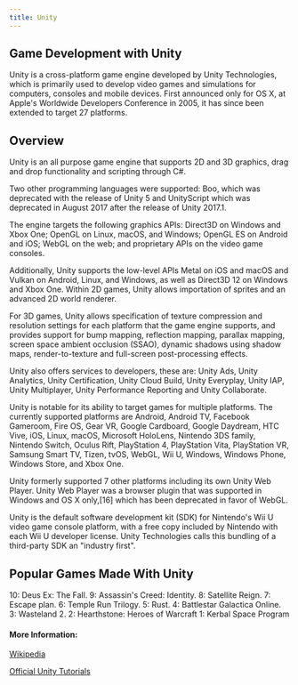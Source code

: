 ```yaml
---
title: Unity
---
```

## Game Development with Unity

Unity is a cross-platform game engine developed by Unity Technologies, which is primarily used to develop video games and simulations for computers, consoles and mobile devices.
First announced only for OS X, at Apple's Worldwide Developers Conference in 2005, it has since been extended to target 27 platforms.

## Overview

Unity is an all purpose game engine that supports 2D and 3D graphics, drag and drop functionality and scripting through C#.

Two other programming languages were supported: Boo, which was deprecated with the release of Unity 5 and UnityScript which was deprecated in August 2017 after the release of Unity 2017.1.

The engine targets the following graphics APIs: Direct3D on Windows and Xbox One; OpenGL on Linux, macOS, and Windows; OpenGL ES on Android and iOS; WebGL on the web; and proprietary APIs on the video game consoles.

Additionally, Unity supports the low-level APIs Metal on iOS and macOS and Vulkan on Android, Linux, and Windows, as well as Direct3D 12 on Windows and Xbox One. Within 2D games, Unity allows importation of sprites and an advanced 2D world renderer.

For 3D games, Unity allows specification of texture compression and resolution settings for each platform that the game engine supports, and provides support for bump mapping, reflection mapping, parallax mapping, screen space ambient occlusion (SSAO), dynamic shadows using shadow maps, render-to-texture and full-screen post-processing effects.

Unity also offers services to developers, these are: Unity Ads, Unity Analytics, Unity Certification, Unity Cloud Build, Unity Everyplay, Unity IAP, Unity Multiplayer, Unity Performance Reporting and Unity Collaborate.

Unity is notable for its ability to target games for multiple platforms. The currently supported platforms are Android, Android TV, Facebook Gameroom, Fire OS, Gear VR, Google Cardboard, Google Daydream, HTC Vive, iOS, Linux, macOS, Microsoft HoloLens, Nintendo 3DS family, Nintendo Switch, Oculus Rift, PlayStation 4, PlayStation Vita, PlayStation VR, Samsung Smart TV, Tizen, tvOS, WebGL, Wii U, Windows, Windows Phone, Windows Store, and Xbox One.

Unity formerly supported 7 other platforms including its own Unity Web Player.
Unity Web Player was a browser plugin that was supported in Windows and OS X only,[16] which has been deprecated in favor of WebGL.

Unity is the default software development kit (SDK) for Nintendo's Wii U video game console platform, with a free copy included by Nintendo with each Wii U developer license.
Unity Technologies calls this bundling of a third-party SDK an "industry first".

## Popular Games Made With Unity
10: Deus Ex: The Fall.
9: Assassin's Creed: Identity.
8: Satellite Reign.
7: Escape plan.
6: Temple Run Trilogy.
5: Rust.
4: Battlestar Galactica Online.
3: Wasteland 2.
2: Hearthstone: Heroes of Warcraft
1: Kerbal Space Program

#### More Information: 

<a href='https://en.wikipedia.org/wiki/Unity_(game_engine)' target='_blank' rel='nofollow'>Wikipedia</a>

<a href='https://unity3d.com/learn' target='_blank' rel='nofollow'>Official Unity Tutorials</a>
